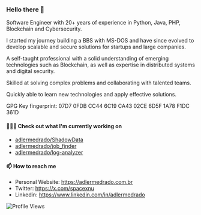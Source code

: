 ### Hello there 👋

Software Engineer with 20+ years of experience in Python, Java, PHP, Blockchain and Cybersecurity. 

I started my journey building a BBS with MS-DOS and have since evolved to develop scalable and secure solutions for startups and large companies. 

A self-taught professional with a solid understanding of emerging technologies such as Blockchain, as well as expertise in distributed systems and digital security. 

Skilled at solving complex problems and collaborating with talented teams. 

Quickly able to learn new technologies and apply effective solutions.

GPG Key fingerprint: 07D7 0FDB CC44 6C19 CA43  02CE 6D5F 1A78 F1DC 361D

#### 👨🏻‍💻 Check out what I'm currently working on

- [adlermedrado/ShadowData](https://github.com/adlermedrado/ShadowData)
- [adlermedrado/job_finder](https://github.com/adlermedrado/job_finder)
- [adlermedrado/log-analyzer](https://github.com/adlermedrado/log-analyzer)


#### 📫 How to reach me

- Personal Website: https://adlermedrado.com.br
- Twitter: https://x.com/spacexnu
- Linkedin: https://www.linkedin.com/in/adlermedrado

![Profile Views](https://komarev.com/ghpvc/?username=adlermedrado)
